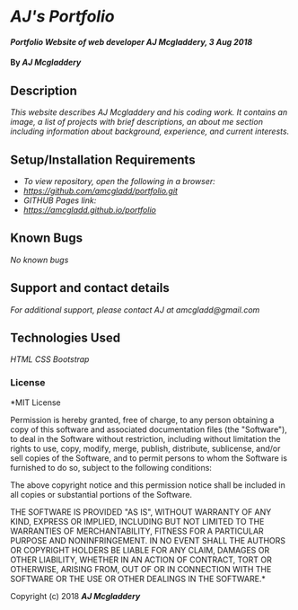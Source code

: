 # _AJ's Portfolio_

#### _Portfolio Website of web developer AJ Mcgladdery, 3 Aug 2018_

#### By _**AJ Mcgladdery**_

## Description

_This website describes AJ Mcgladdery and his coding work. It contains an image, a list of projects with brief descriptions, an about me section including information about background, experience, and current interests._

## Setup/Installation Requirements

* _To view repository, open the following in a browser:_
* _https://github.com/amcgladd/portfolio.git_
* _GITHUB Pages link:_
* _https://amcgladd.github.io/portfolio_


## Known Bugs

_No known bugs_

## Support and contact details

_For additional support, please contact AJ at amcgladd@gmail.com_

## Technologies Used

_HTML_
_CSS_
_Bootstrap_

### License

*MIT License

Permission is hereby granted, free of charge, to any person obtaining a copy
of this software and associated documentation files (the "Software"), to deal
in the Software without restriction, including without limitation the rights
to use, copy, modify, merge, publish, distribute, sublicense, and/or sell
copies of the Software, and to permit persons to whom the Software is
furnished to do so, subject to the following conditions:

The above copyright notice and this permission notice shall be included in all
copies or substantial portions of the Software.

THE SOFTWARE IS PROVIDED "AS IS", WITHOUT WARRANTY OF ANY KIND, EXPRESS OR
IMPLIED, INCLUDING BUT NOT LIMITED TO THE WARRANTIES OF MERCHANTABILITY,
FITNESS FOR A PARTICULAR PURPOSE AND NONINFRINGEMENT. IN NO EVENT SHALL THE
AUTHORS OR COPYRIGHT HOLDERS BE LIABLE FOR ANY CLAIM, DAMAGES OR OTHER
LIABILITY, WHETHER IN AN ACTION OF CONTRACT, TORT OR OTHERWISE, ARISING FROM,
OUT OF OR IN CONNECTION WITH THE SOFTWARE OR THE USE OR OTHER DEALINGS IN THE
SOFTWARE.*

Copyright (c) 2018 **_AJ Mcgladdery_**
